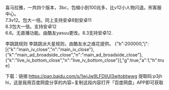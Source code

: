 喜马拉雅，一共四个版本，3bc，包缩小到100兆多，比v12小人物闪退。🈶客服中心。<br>
7.3v12。包大一倍。同上支持安卓8到安卓11<br>
8.3包大一倍。支持安卓12<br>
6.6。无直播功能。由酷友yasuu更改。8.3支持安卓12.

李跳跳规则
李跳跳派大星规则，由酷友水之痕花提供。
{"b":200000,"j":[{"k":"main_iv_close","n":"main_iv_close"},{"k":"main_ad_broadside_close","n":"main_ad_broadside_close"},{"k":"live_iv_bottom_close","n":"live_iv_bottom_close"}],"g":true,"a":1,"h":true}

下载：链接:https://pan.baidu.com/s/1wjJw9LFDIiUl3wjtobtwwg 提取码:p3jh hi，这是我用百度网盘分享的内容~复制这段内容打开「百度网盘」APP即可获取
